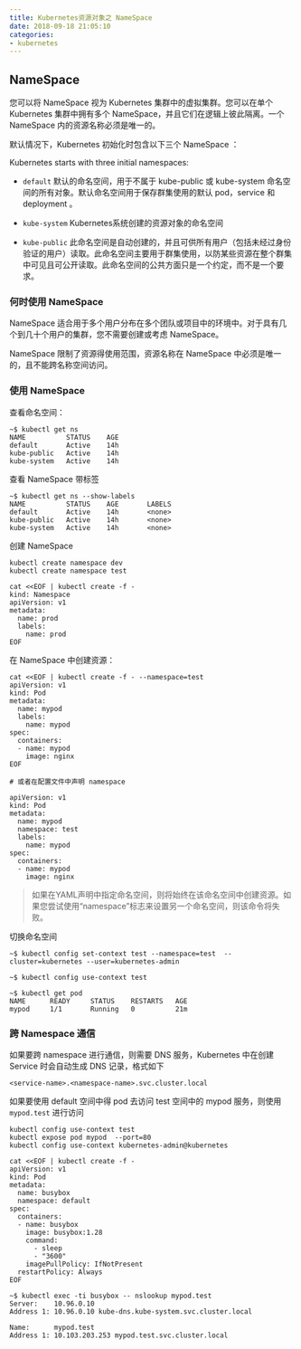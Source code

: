 ```yaml
---
title: Kubernetes资源对象之 NameSpace
date: 2018-09-18 21:05:10
categories:
- kubernetes
---
```



## NameSpace

您可以将 NameSpace 视为 Kubernetes 集群中的虚拟集群。您可以在单个 Kubernetes 集群中拥有多个 NameSpace，并且它们在逻辑上彼此隔离。一个 NameSpace 内的资源名称必须是唯一的。

默认情况下，Kubernetes 初始化时包含以下三个 NameSpace ：

Kubernetes starts with three initial namespaces:

*   `default` 默认的命名空间，用于不属于 kube-public 或 kube-system 命名空间的所有对象。默认命名空间用于保存群集使用的默认 pod，service 和 deployment 。

*   `kube-system` Kubernetes系统创建的资源对象的命名空间
*   `kube-public` 此命名空间是自动创建的，并且可供所有用户（包括未经过身份验证的用户）读取。此命名空间主要用于群集使用，以防某些资源在整个群集中可见且可公开读取。此命名空间的公共方面只是一个约定，而不是一个要求。


### 何时使用 NameSpace

NameSpace 适合用于多个用户分布在多个团队或项目中的环境中。对于具有几个到几十个用户的集群，您不需要创建或考虑 NameSpace。

NameSpace 限制了资源得使用范围，资源名称在 NameSpace 中必须是唯一的，且不能跨名称空间访问。

### 使用 NameSpace

查看命名空间：

```
~$ kubectl get ns
NAME          STATUS    AGE
default       Active    14h
kube-public   Active    14h
kube-system   Active    14h
```

查看 NameSpace 带标签

```
~$ kubectl get ns --show-labels
NAME          STATUS    AGE       LABELS
default       Active    14h       <none>
kube-public   Active    14h       <none>
kube-system   Active    14h       <none>
```

创建 NameSpace

```
kubectl create namespace dev
kubectl create namespace test

cat <<EOF | kubectl create -f -
kind: Namespace
apiVersion: v1
metadata:
  name: prod
  labels:
    name: prod
EOF
```

在 NameSpace 中创建资源：

```
cat <<EOF | kubectl create -f - --namespace=test
apiVersion: v1
kind: Pod
metadata:
  name: mypod
  labels:
    name: mypod
spec:
  containers:
  - name: mypod
    image: nginx
EOF

# 或者在配置文件中声明 namespace

apiVersion: v1
kind: Pod
metadata:
  name: mypod
  namespace: test
  labels:
    name: mypod
spec:
  containers:
  - name: mypod
    image: nginx

```

> 如果在YAML声明中指定命名空间，则将始终在该命名空间中创建资源。如果您尝试使用“namespace”标志来设置另一个命名空间，则该命令将失败。


切换命名空间

```
~$ kubectl config set-context test --namespace=test  --cluster=kubernetes --user=kubernetes-admin

~$ kubectl config use-context test

~$ kubectl get pod
NAME      READY     STATUS    RESTARTS   AGE
mypod     1/1       Running   0          21m
```

### 跨 Namespace 通信

如果要跨 namespace 进行通信，则需要 DNS 服务，Kubernetes 中在创建 Service  时会自动生成 DNS 记录，格式如下

```
<service-name>.<namespace-name>.svc.cluster.local
```

如果要使用 default 空间中得 pod 去访问 test 空间中的 mypod 服务，则使用 `mypod.test` 进行访问

```
kubectl config use-context test
kubectl expose pod mypod  --port=80
kubectl config use-context kubernetes-admin@kubernetes

cat <<EOF | kubectl create -f -
apiVersion: v1
kind: Pod
metadata:
  name: busybox
  namespace: default
spec:
  containers:
  - name: busybox
    image: busybox:1.28
    command:
      - sleep
      - "3600"
    imagePullPolicy: IfNotPresent
  restartPolicy: Always
EOF

~$ kubectl exec -ti busybox -- nslookup mypod.test
Server:    10.96.0.10
Address 1: 10.96.0.10 kube-dns.kube-system.svc.cluster.local

Name:      mypod.test
Address 1: 10.103.203.253 mypod.test.svc.cluster.local
```
